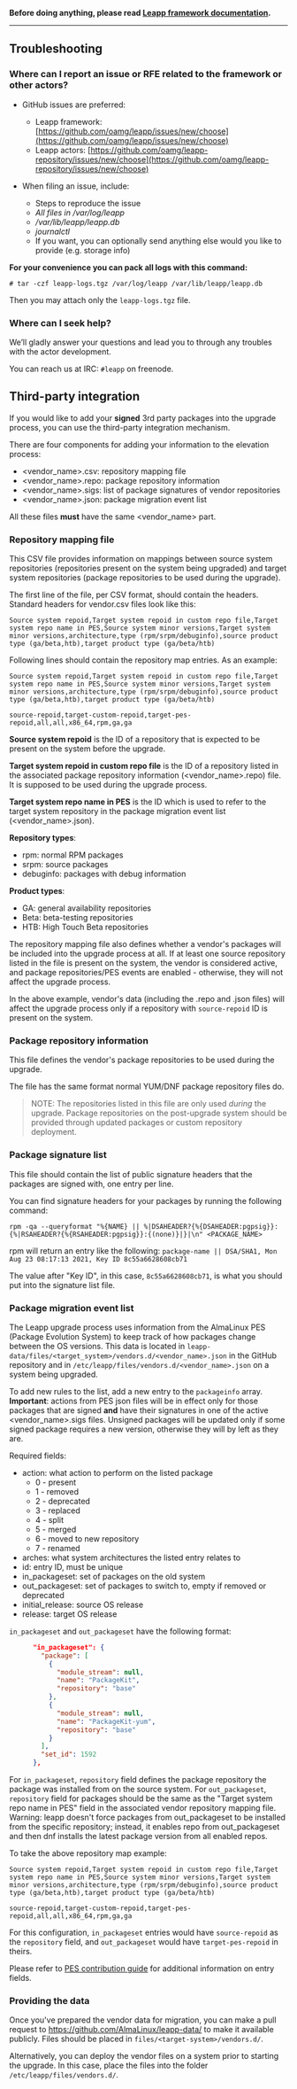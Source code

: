 **Before doing anything, please read
[Leapp framework documentation](https://leapp.readthedocs.io/).**

---

## Troubleshooting

### Where can I report an issue or RFE related to the framework or other actors?

- GitHub issues are preferred:
  - Leapp framework: [https://github.com/oamg/leapp/issues/new/choose](https://github.com/oamg/leapp/issues/new/choose)
  - Leapp actors: [https://github.com/oamg/leapp-repository/issues/new/choose](https://github.com/oamg/leapp-repository/issues/new/choose)

- When filing an issue, include:
  - Steps to reproduce the issue
  - *All files in /var/log/leapp*
  - */var/lib/leapp/leapp.db*
  - *journalctl*
  - If you want, you can optionally send anything else would you like to provide (e.g. storage info)

**For your convenience you can pack all logs with this command:**

`# tar -czf leapp-logs.tgz /var/log/leapp /var/lib/leapp/leapp.db`

Then you may attach only the `leapp-logs.tgz` file.

### Where can I seek help?
We’ll gladly answer your questions and lead you to through any troubles with the
actor development.

You can reach us at IRC: `#leapp` on freenode.


## Third-party integration

If you would like to add your **signed** 3rd party packages into the upgrade process, you can use the third-party integration mechanism.

There are four components for adding your information to the elevation process:
- <vendor_name>.csv: repository mapping file
- <vendor_name>.repo: package repository information
- <vendor_name>.sigs: list of package signatures of vendor repositories
- <vendor_name>.json: package migration event list

All these files **must** have the same <vendor_name> part.

### Repository mapping file

This CSV file provides information on mappings between source system repositories (repositories present on the system being upgraded) and target system repositories (package repositories to be used during the upgrade).

The first line of the file, per CSV format, should contain the headers. Standard headers for vendor.csv files look like this:

```CSV
Source system repoid,Target system repoid in custom repo file,Target system repo name in PES,Source system minor versions,Target system minor versions,architecture,type (rpm/srpm/debuginfo),source product type (ga/beta,htb),target product type (ga/beta/htb)
```

Following lines should contain the repository map entries. As an example:

```CSV
Source system repoid,Target system repoid in custom repo file,Target system repo name in PES,Source system minor versions,Target system minor versions,architecture,type (rpm/srpm/debuginfo),source product type (ga/beta,htb),target product type (ga/beta/htb)

source-repoid,target-custom-repoid,target-pes-repoid,all,all,x86_64,rpm,ga,ga
```

**Source system repoid** is the ID of a repository that is expected to be present on the system before the upgrade.

**Target system repoid in custom repo file** is the ID of a repository listed in the associated package repository information (<vendor_name>.repo) file. It is supposed to be used during the upgrade process.

**Target system repo name in PES** is the ID which is used to refer to the target system repository in the package migration event list (<vendor_name>.json).

**Repository types**:
- rpm: normal RPM packages
- srpm: source packages
- debuginfo: packages with debug information

**Product types**:
- GA: general availability repositories
- Beta: beta-testing repositories
- HTB: High Touch Beta repositories

The repository mapping file also defines whether a vendor's packages will be included into the upgrade process at all. If at least one source repository listed in the file is present on the system, the vendor is considered active, and package repositories/PES events are enabled - otherwise, they will not affect the upgrade process.

In the above example, vendor's data (including the .repo and .json files) will affect the upgrade process only if a repository with `source-repoid` ID is present on the system.


### Package repository information

This file defines the vendor's package repositories to be used during the upgrade.

The file has the same format normal YUM/DNF package repository files do.

> NOTE: The repositories listed in this file are only used *during* the upgrade. Package repositories on the post-upgrade system should be provided through updated packages or custom repository deployment.

### Package signature list

This file should contain the list of public signature headers that the packages are signed with, one entry per line.

You can find signature headers for your packages by running the following command:

`rpm -qa --queryformat "%{NAME} || %|DSAHEADER?{%{DSAHEADER:pgpsig}}:{%|RSAHEADER?{%{RSAHEADER:pgpsig}}:{(none)}|}|\n" <PACKAGE_NAME>`

rpm will return an entry like the following:
`package-name || DSA/SHA1, Mon Aug 23 08:17:13 2021, Key ID 8c55a6628608cb71`

The value after "Key ID", in this case, `8c55a6628608cb71`, is what you should put into the signature list file.

### Package migration event list

The Leapp upgrade process uses information from the AlmaLinux PES (Package Evolution System) to keep track of how packages change between the OS versions. This data is located in `leapp-data/files/<target_system>/vendors.d/<vendor_name>.json` in the GitHub repository and in `/etc/leapp/files/vendors.d/<vendor_name>.json` on a system being upgraded.

To add new rules to the list, add a new entry to the `packageinfo` array.
**Important**: actions from PES json files will be in effect only for those packages that are signed **and** have their signatures in one of the active <vendor_name>.sigs files. Unsigned packages will be updated only if some signed package requires a new version, otherwise they will by left as they are.

Required fields:

- action: what action to perform on the listed package
  - 0 - present
  - 1 - removed
  - 2 - deprecated
  - 3 - replaced
  - 4 - split
  - 5 - merged
  - 6 - moved to new repository
  - 7 - renamed
- arches: what system architectures the listed entry relates to
- id: entry ID, must be unique
- in_packageset: set of packages on the old system
- out_packageset: set of packages to switch to, empty if removed or deprecated
- initial_release: source OS release
- release: target OS release

`in_packageset` and `out_packageset` have the following format:

```json
      "in_packageset": {
        "package": [
          {
            "module_stream": null,
            "name": "PackageKit",
            "repository": "base"
          },
          {
            "module_stream": null,
            "name": "PackageKit-yum",
            "repository": "base"
          }
        ],
        "set_id": 1592
      },
```

For `in_packageset`, `repository` field defines the package repository the package was installed from on the source system.
For `out_packageset`, `repository` field for packages should be the same as the "Target system repo name in PES" field in the associated vendor repository mapping file.
Warning: leapp doesn't force packages from out_packageset to be installed from the specific repository; instead, it enables repo from out_packageset and then dnf installs the latest package version from all enabled repos.

To take the above repository map example:

```CSV
Source system repoid,Target system repoid in custom repo file,Target system repo name in PES,Source system minor versions,Target system minor versions,architecture,type (rpm/srpm/debuginfo),source product type (ga/beta,htb),target product type (ga/beta/htb)

source-repoid,target-custom-repoid,target-pes-repoid,all,all,x86_64,rpm,ga,ga
```

For this configuration, `in_packageset` entries would have `source-repoid` as the `repository` field, and `out_packageset` would have `target-pes-repoid` in theirs.

Please refer to [PES contribution guide](https://wiki.almalinux.org/elevate/Contribution-guide.html) for additional information on entry fields.

### Providing the data

Once you've prepared the vendor data for migration, you can make a pull request to https://github.com/AlmaLinux/leapp-data/ to make it available publicly.
Files should be placed in `files/<target-system>/vendors.d/`.

Alternatively, you can deploy the vendor files on a system prior to starting the upgrade. In this case, place the files into the folder `/etc/leapp/files/vendors.d/`.
